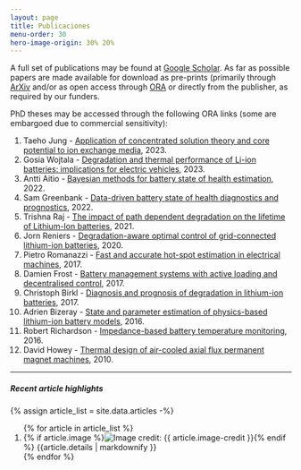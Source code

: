 ```yaml
---
layout: page
title: Publicaciones
menu-order: 30
hero-image-origin: 30% 20%
---
```


<div class="row">
<div class="col-xs-12 col-md-10 col-lg-8 col-md-offset-1 col-lg-offset-2" markdown="1">

A full set of publications may be found at [Google Scholar](https://scholar.google.co.uk/citations?hl=en&user=6-MOqkMAAAAJ&view_op=list_works&sortby=pubdate). As far as possible papers are made available for download as pre-prints (primarily through [ArXiv](https://arxiv.org/a/howey_d_1.html) and/or as open access through [ORA](http://ora.ox.ac.uk) or directly from the publisher, as required by our funders.

PhD theses may be accessed through the following ORA links (some are embargoed due to commercial sensitivity):
1. Taeho Jung - [Application of concentrated solution theory and core potential to ion exchange media](https://ora.ox.ac.uk/objects/uuid:7ff7fbe9-6e28-417e-b61c-75dc2cb1d52f), 2023.
2. Gosia Wojtala - [Degradation and thermal performance of Li-ion batteries: implications for electric vehicles](https://ora.ox.ac.uk/objects/uuid:f6233017-c578-4d70-b3d3-f13ea6e10a46), 2023.
3. Antti Aitio - [Bayesian methods for battery state of health estimation](https://ora.ox.ac.uk/objects/uuid:166af363-5849-4f3b-aa31-640fb3f41faf), 2022.
4. Sam Greenbank - [Data-driven battery state of health diagnostics and prognostics](https://ora.ox.ac.uk/objects/uuid:da0cf799-1489-4cb8-9214-4ed5be742275), 2022.
5. Trishna Raj - [The impact of path dependent degradation on the lifetime of Lithium-Ion batteries](https://ora.ox.ac.uk/objects/uuid:d975c41e-4406-42f3-aef9-beb54c60c11f), 2021.
6. Jorn Reniers - [Degradation-aware optimal control of grid-connected lithium-ion batteries](https://ora.ox.ac.uk/objects/uuid:e0a33cb5-93f5-4e34-9b17-996a9d40755b), 2020.
7. Pietro Romanazzi - [Fast and accurate hot-spot estimation in electrical machines](https://ora.ox.ac.uk/objects/uuid:099cea22-d184-4b2f-a648-23ae8c061f52), 2017.
8. Damien Frost - [Battery management systems with active loading and decentralised control](https://ora.ox.ac.uk/objects/uuid:27c8947d-967c-476a-b778-a0ad4d0a5f48), 2017.
9. Christoph Birkl - [Diagnosis and prognosis of degradation in lithium-ion batteries](https://ora.ox.ac.uk/objects/uuid:7d8ccb9c-1469-4209-9995-5871fc908b54), 2017.
10. Adrien Bizeray - [State and parameter estimation of physics-based lithium-ion battery models](https://ora.ox.ac.uk/objects/uuid:f326b332-b912-4bf6-a9b3-d5e61d3a9596), 2016.
11. Robert Richardson - [Impedance-based battery temperature monitoring](https://ora.ox.ac.uk/objects/uuid:be4393bf-d516-4cb4-8362-82ebe7e1b78d), 2016.
12. David Howey - [Thermal design of air-cooled axial flux permanent magnet machines](https://spiral.imperial.ac.uk:8443/handle/10044/1/5588), 2010.


---

##### Recent article highlights

{% assign article_list = site.data.articles -%}
<ol class="articles">
{% for article in article_list %}
<li>
{% if article.image %}<img class="post-thumbnail" src="{{ site.baseurl }}/img/articles/{{ article.image }}"{% if article.image-credit %} title="Image credit: {{ article.image-credit }}"{% endif %}>{% endif %}
{{article.details | markdownify }}
</li>{% endfor %}
</ol>

</div>
</div>
